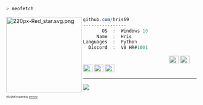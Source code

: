 ```zsh
> neofetch
```

<img align="left" src="https://upload.wikimedia.org/wikipedia/commons/thumb/3/34/Red_star.svg/" alt="220px-Red_star.svg.png" width="200" /> 

```csharp
github.com/hris69
----------------
       OS  :  Windows 10
     Name  :  Hris
Languages  :  Python
  Discord  :  V8 HR#1001
```

<p align="left">
  &nbsp; &nbsp; &nbsp; &nbsp; &nbsp;&nbsp; &nbsp; &nbsp; &nbsp; &nbsp;&nbsp; &nbsp; &nbsp; &nbsp; &nbsp; &nbsp; &nbsp; &nbsp; &nbsp; &nbsp; &nbsp;&nbsp; &nbsp; &nbsp; &nbsp; &nbsp;&nbsp; &nbsp; &nbsp; &nbsp; &nbsp;
  <img alt="#474342" src="https://via.placeholder.com/15/474342/000000?text=+" width="25" height="20" />
  <img alt="#fbedf6" src="https://via.placeholder.com/15/4ca4eb/000000?text=+" width="25" height="20" />
  <img alt="#c9594d" src="https://via.placeholder.com/15/d74681/000000?text=+" width="25" height="20" />
  <img alt="#f8b9b2" src="https://via.placeholder.com/15/60409c/000000?text=+" width="25" height="20" />
  <img alt="#ae9c9d" src="https://via.placeholder.com/15/ae9c9d/000000?text=+" width="25" height="20" />
</p>

---

![](https://komarev.com/ghpvc/?username=ecriminal&style=flat-square)
<p style="font-size: 6px">README inspired by <a href="https://github.com/ecriminal/ecriminal">sreecha</a></p>

